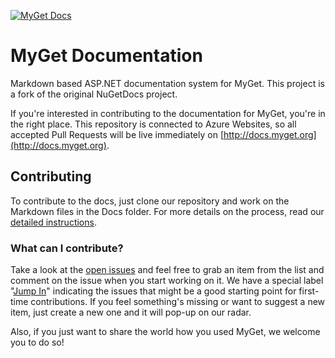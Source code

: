 [![MyGet Docs](http://docs.myget.org/images/mygetlogo.png)](http://docs.myget.org)
# MyGet Documentation
Markdown based ASP.NET documentation system for MyGet. This project is a fork of the original NuGetDocs project.

If you're interested in contributing to the documentation for MyGet, you're in the right place.
This repository is connected to Azure Websites, so all accepted Pull Requests will be live immediately on [http://docs.myget.org](http://docs.myget.org).

## Contributing
To contribute to the docs, just clone our repository and work on the Markdown files in the Docs folder. 
For more details on the process, read our [detailed instructions](http://docs.myget.org/docs/Contribute/Contributing-to-MyGet-Documentation).

### What can I contribute?
Take a look at the [open issues](https://github.com/myget/MyGetDocs/issues?page=1&state=open) and feel free to grab an item from the list and comment on the issue when you start working on it.
We have a special label "[Jump In](https://github.com/myget/MyGetDocs/issues?labels=Jump+In&state=open)" indicating the issues that might be a good starting point for first-time contributions.
If you feel something's missing or want to suggest a new item, just create a new one and it will pop-up on our radar.

Also, if you just want to share the world how you used MyGet, we welcome you to do so!

